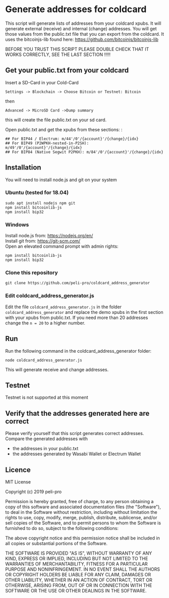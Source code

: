 # Generate addresses for coldcard
This script will generate lists of addresses from your coldcard xpubs.
It will generate external (receive) and internal (change) addresses.
You will get those values from the public.txt file that you can export from the coldcard.
It uses the bitcoinjs-lib found here: https://github.com/bitcoinjs/bitcoinjs-lib

BEFORE YOU TRUST THIS SCRIPT PLEASE DOUBLE CHECK THAT IT WORKS CORRECTLY, SEE THE LAST SECTION !!!!!

## Get your public.txt from your coldcard
Insert a SD-Card in your Cold-Card    
```
Settings -> Blockchain -> Choose Bitcoin or Testnet: Bitcoin
```
then 
```
Advanced -> MicroSD Card ->Dump summary
```
this will create the file public.txt on your sd card. 

Open public.txt and get the xpubs from these sections:
:
```
## For BIP44 / Electrum: m/44'/0'/{account}'/{change}/{idx}
## For BIP49 (P2WPKH-nested-in-P2SH): m/49'/0'/{account}'/{change}/{idx}
## For BIP84 (Native Segwit P2PKH): m/84'/0'/{account}'/{change}/{idx}
```

## Installation
You will need to install node.js and git on your system
### Ubuntu (tested for 18.04)
```
sudo apt install nodejs npm git  
npm install bitcoinlib-js
npm install bip32
```     

### Windows
Install node.js from: https://nodejs.org/en/  
Install git from: https://git-scm.com/  
Open an elevated command prompt with admin rights:  
```
npm install bitcoinlib-js
npm install bip32
 ```
### Clone this repository  
```
git clone https://github.com/peli-pro/coldcard_address_generator
```

### Edit coldcard_address_generator.js
Edit the file `coldcard_address_generator.js` in the folder `coldcard_address_generator` and replace the demo xpubs in the first
section with your xpubs from public.txt.
If you need more than 20 addresses change the `n = 20` to a higher number.

## Run
Run the following command in the coldcard_address_generator folder: 
```
node coldcard_address_generator.js 
``` 
This will generate receive and change addresses.

## Testnet
Testnet is not supported at this moment


## Verify that the addresses generated here are correct
Please verify yourself that this script generates correct addresses.  
Compare the generated addresses with  
  * the addresses in your public.txt 
  * the addresses generated by Wasabi Wallet or Electrum Wallet 

## Licence
MIT License

Copyright (c) 2019 peli-pro

Permission is hereby granted, free of charge, to any person obtaining a copy
of this software and associated documentation files (the "Software"), to deal
in the Software without restriction, including without limitation the rights
to use, copy, modify, merge, publish, distribute, sublicense, and/or sell
copies of the Software, and to permit persons to whom the Software is
furnished to do so, subject to the following conditions:

The above copyright notice and this permission notice shall be included in all
copies or substantial portions of the Software.

THE SOFTWARE IS PROVIDED "AS IS", WITHOUT WARRANTY OF ANY KIND, EXPRESS OR
IMPLIED, INCLUDING BUT NOT LIMITED TO THE WARRANTIES OF MERCHANTABILITY,
FITNESS FOR A PARTICULAR PURPOSE AND NONINFRINGEMENT. IN NO EVENT SHALL THE
AUTHORS OR COPYRIGHT HOLDERS BE LIABLE FOR ANY CLAIM, DAMAGES OR OTHER
LIABILITY, WHETHER IN AN ACTION OF CONTRACT, TORT OR OTHERWISE, ARISING FROM,
OUT OF OR IN CONNECTION WITH THE SOFTWARE OR THE USE OR OTHER DEALINGS IN THE
SOFTWARE.
